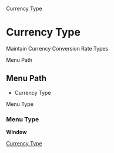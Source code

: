 
Currency Type
# Currency Type


Maintain Currency Conversion Rate Types

Menu Path
## Menu Path



- Currency Type

Menu Type
### Menu Type

**Window**


[Currency Type](../../functional-guide/window/window-currency-type.md)